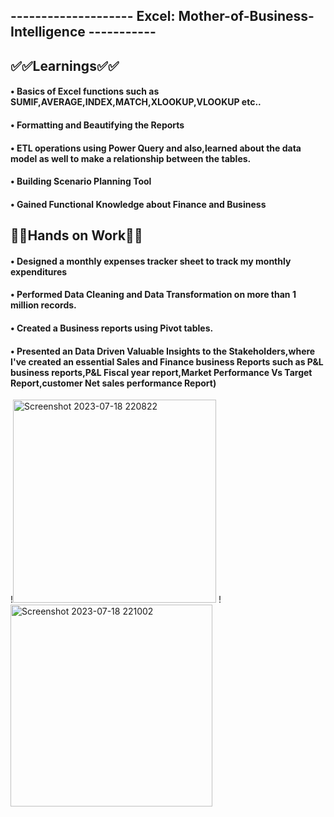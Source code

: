 ## **-------------------- **Excel: Mother-of-Business-Intelligence** -----------**


## **✅✅Learnings✅✅**
 
#### • Basics of Excel functions such as SUMIF,AVERAGE,INDEX,MATCH,XLOOKUP,VLOOKUP etc..

#### • Formatting and Beautifying the Reports 

#### • ETL operations using Power Query and also,learned about the data model as well to make a relationship between the tables.

#### • Building Scenario Planning Tool

#### • Gained Functional Knowledge about Finance and Business




## **🙌✅Hands on Work🙌✅**


#### • Designed a monthly expenses tracker sheet to track my monthly expenditures 

#### • Performed Data Cleaning and Data Transformation on more than 1 million records. 

#### • Created a Business reports using Pivot tables.

#### • Presented an Data Driven Valuable Insights to the Stakeholders,where I've created an essential Sales and Finance business Reports such as P&L business reports,P&L Fiscal year report,Market Performance Vs Target Report,customer Net sales performance Report)


!<img width="325" alt="Screenshot 2023-07-18 220822" src="https://github.com/kishanchand9989/Excel-Mother-of-Business-Intelligence/assets/86097586/2f4932e7-6fd8-4846-913b-3c26b97dbdd4">
!<img width="323" alt="Screenshot 2023-07-18 221002" src="https://github.com/kishanchand9989/Excel-Mother-of-Business-Intelligence/assets/86097586/43191b0c-ee9b-43c9-b721-769de2707344">


